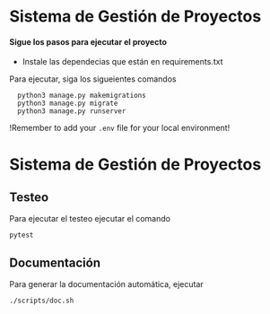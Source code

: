 # Sistema de Gestión de Proyectos

#### Sigue los pasos para ejecutar el proyecto

* Instale las dependecias que están en requirements.txt 

Para ejecutar, siga los sigueientes comandos

```
  python3 manage.py makemigrations
  python3 manage.py migrate
  python3 manage.py runserver
```

!Remember to add your `.env` file for your local environment!

# Sistema de Gestión de Proyectos 


## Testeo
Para ejecutar el testeo ejecutar el comando 
```
pytest
```

## Documentación
Para generar la documentación automática, ejecutar
```
./scripts/doc.sh
